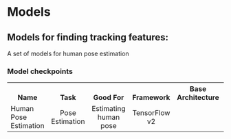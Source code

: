 # Models


## Models for finding tracking features:

A set of models for human pose estimation


### Model checkpoints 
<table><tbody>
<!-- START TABLE -->
<!-- TABLE HEADER -->
<th valign="bottom">Name</th>
<th valign="bottom">Task</th>
<th valign="bottom">Good For</th>
<th valign="bottom">Framework</th>
<th valign="bottom">Base Architecture</th>
<th valign="bottom">Image Size</th>
<th valign="bottom">Version</th>
<th valign="bottom">Extra</th>
<th valign="bottom">Download</th>

<!-- TABLE BODY -->
<tr><td align="left">Human Pose Estimation</td>
<td align="center">Pose Estimation</td>
<td align="center">Estimating human pose</td>
<td align="center">TensorFlow v2</td>
<td align="center"></td>
<td align="center">640X360</td>
<td align="center">1</td>
<td align="center"></td>
<td align="center"><a href="https://drive.google.com/drive/folders/16O3z3DRssMtoI17PqiUV3CYCp0JtoOy-?usp=sharing">Download</a>
</tr>



